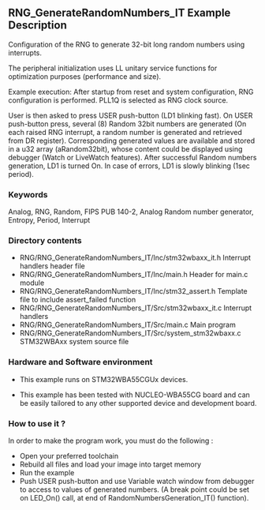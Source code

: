 ## <b>RNG_GenerateRandomNumbers_IT Example Description</b>

Configuration of the RNG to generate 32-bit long random numbers using interrupts.

The peripheral initialization uses LL unitary service
functions for optimization purposes (performance and size).

Example execution:
After startup from reset and system configuration, RNG configuration is performed.
PLL1Q  is selected as RNG clock source.

User is then asked to press USER push-button (LD1 blinking fast).
On USER push-button press, several (8) Random 32bit numbers are generated
(On each raised RNG interrupt, a random number is generated and retrieved from DR register).
Corresponding generated values are available and stored in a u32 array (aRandom32bit),
whose content could be displayed using debugger (Watch or LiveWatch features).
After successful Random numbers generation, LD1 is turned On.
In case of errors, LD1 is slowly blinking (1sec period).


### <b>Keywords</b>

Analog, RNG, Random, FIPS PUB 140-2, Analog Random number generator, Entropy, Period, Interrupt


### <b>Directory contents</b>

  - RNG/RNG_GenerateRandomNumbers_IT/Inc/stm32wbaxx_it.h            Interrupt handlers header file
  - RNG/RNG_GenerateRandomNumbers_IT/Inc/main.h                     Header for main.c module
  - RNG/RNG_GenerateRandomNumbers_IT/Inc/stm32_assert.h             Template file to include assert_failed function
  - RNG/RNG_GenerateRandomNumbers_IT/Src/stm32wbaxx_it.c            Interrupt handlers
  - RNG/RNG_GenerateRandomNumbers_IT/Src/main.c                     Main program
  - RNG/RNG_GenerateRandomNumbers_IT/Src/system_stm32wbaxx.c        STM32WBAxx system source file


### <b>Hardware and Software environment</b> 

  - This example runs on STM32WBA55CGUx devices.

  - This example has been tested with NUCLEO-WBA55CG board and can be
    easily tailored to any other supported device and development board.

### <b>How to use it ?</b> 

In order to make the program work, you must do the following :

 - Open your preferred toolchain
 - Rebuild all files and load your image into target memory
 - Run the example
 - Push USER push-button and use Variable watch window from debugger to access to values of generated numbers.
   (A break point could be set on LED_On() call, at end of RandomNumbersGeneration_IT() function).
